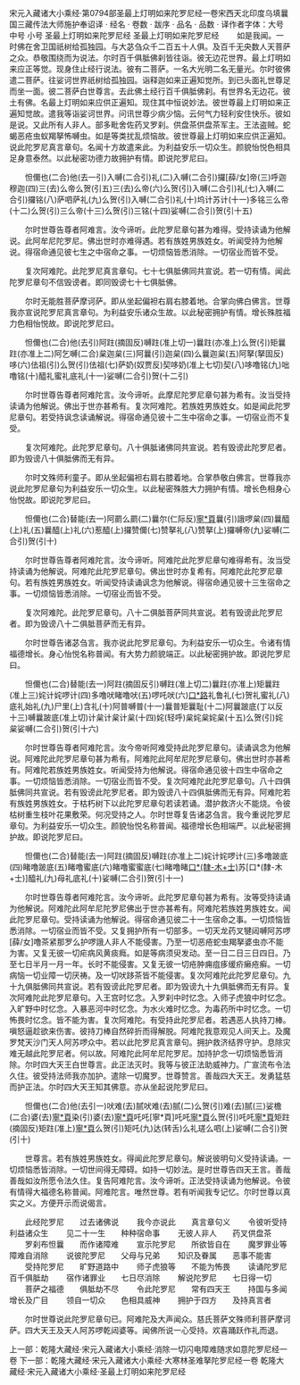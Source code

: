 宋元入藏诸大小乘经·第0794部圣最上灯明如来陀罗尼经一卷宋西天北印度乌填曩国三藏传法大师施护奉诏译
· 经名 · 卷数 · 跋序
· 品名 · 品数 · 译作者字体：大号 中号 小号
圣最上灯明如来陀罗尼经
圣最上灯明如来陀罗尼经
　　如是我闻。一时佛在舍卫国祇树给孤独园。与大苾刍众千二百五十人俱。及百千无央数人天菩萨之众。恭敬围绕而为说法。尔时百千俱胝佛刹皆往诣。彼无边花世界。最上灯明如来应正等觉。现身住止经行说法。彼有二菩萨。一名大光明二名无量光。尔时彼佛遣二菩萨。往娑诃世界祇树给孤独园。诣释迦如来正遍知觉所。到已头面礼世尊足而坐一面。彼二菩萨白世尊言。去此佛土经行百千俱胝佛刹。有世界名无边花。彼土有佛。名最上灯明如来应供正遍知。现住其中恒说妙法。彼世尊最上灯明如来正遍知觉故。遣我等诣娑诃世界。问讯世尊少病少恼。云何气力轻利安住快乐。彼如是说。又此所有人非人。部多毗舍佐药叉罗刹。供盘茶供盘茶军主。王法盗贼。蛇蝎恶疮虫蚁羯拏怖嚩虫。如是等类扰乱烦恼故。彼世尊最上灯明如来应供正遍知。说此陀罗尼真言章句。名闻十方故遣来此。为利益安乐一切众生。颜貌怡悦色相具足身意泰然。以此秘密功德力故拥护有情。即说陀罗尼曰。

　　怛儞也(二合)他(去一引)入嚩(二合引)礼(二)入嚩(二合引)攞[薛/女]帝(三)呼迦穆迦(四)三(去)么帝么贺(引五)三(去)么帝(六)么贺(引)入嚩(二合引)礼(七)入嚩(二合引)攞铭(八)萨呬萨礼(九)么贺(引)入嚩(二合引)礼(十)坞计苏计(十一)多铭三么帝(十二)么贺(引)三么帝(十三)么贺(引)三铭(十四)娑嚩(二合引)贺(引十五)

　　尔时世尊告尊者阿难言。汝今谛听。此陀罗尼章句甚为难得。受持读诵为他解说。此阿牟尼陀罗尼。佛出世时亦难得遇。若有族姓男族姓女。听闻受持为他解说。得宿命通见彼七生之中宿命之事。一切烦恼皆悉消除。一切宿业而皆不受。

　　复次阿难陀。此陀罗尼真言章句。七十七俱胝佛同共宣说。若一切有情。闻此陀罗尼章句不信毁谤者。即同毁谤七十七俱胝佛。

　　尔时无能胜菩萨摩诃萨。即从坐起偏袒右肩右膝着地。合掌向佛白佛言。世尊我亦宣说陀罗尼真言章句。为利益安乐诸众生故。以此秘密拥护有情。增长殊胜福力色相怡悦故。即说陀罗尼曰。

　　怛儞也(二合)他(去引)阿跓(摘固反)嚩跓(准上切一)曩跓(亦准上)么贺(引)矩曩跓(亦准上二)阿乞嚩(二合)枲迦枲(三)阿曩(引)迦枲(四)么曩迦枲(五)阿拏(拏固反)哆(六)佉祖(引)么贺(引)佉祖(七)萨奶(奴贾反)契哆奶(准上七切)契(八)哆噜铭(九)咄噜铭(十)醯礼蜜礼底礼(十一)娑嚩(二合引)贺(十二引)

　　尔时世尊告尊者阿难陀言。汝今谛听。此摩尼陀罗尼章句甚为希有。汝当受持读诵为他解说。佛出于世亦甚希有。复次阿难陀。若族姓男族姓女。如是闻此陀罗尼章句。若受持讽念读诵解说。得宿命通见彼十二生中宿命之事。一切宿业而不复受。

　　复次阿难陀。此陀罗尼章句。八十俱胝诸佛同共宣说。若有毁谤此陀罗尼者。即为毁谤八十俱胝佛而无有异。

　　尔时文殊师利童子。即从坐起偏袒右肩右膝着地。合掌恭敬白佛言。世尊我亦说此陀罗尼章句为利益安乐一切众生。以此秘密殊胜大力拥护有情。增长色相身心怡悦故。即说陀罗尼曰。

　　怛儞也(二合)替能(去一)阿罽么罽(二)曩尔(仁际反)[寧*頁](三)曩(引)誐啰枲(四)曩醯(上)礼(五)曩醯(上)礼(六)惹醯(上)攞赞儞(七)赞拏礼(八)赞拏(上)攞嚩帝(九)娑嚩(二合引)贺(引十)

　　尔时世尊告尊者阿难陀言。汝今谛听。阿难陀此陀罗尼章句难得希有。汝当受持读诵为他解说。阿难陀此陀罗尼章句。佛出世时亦复希有。阿难陀此陀罗尼章句。若有族姓男族姓女。听闻受持读诵讽念为他解说。得宿命通见彼十三生宿命之事。一切烦恼皆悉消除。一切宿业而皆不受。

　　复次阿难陀。此陀罗尼章句。八十二俱胝菩萨同共宣说。若有毁谤此陀罗尼者。即为毁谤八十二俱胝菩萨而无有异。

　　尔时世尊告诸苾刍言。我亦说此陀罗尼章句。为利益安乐一切众生。令诸有情福德增长。身心怡悦名称普闻。有大势力颜貌端正。以此秘密拥护故。即说陀罗尼曰。

　　怛儞也(二合)替能(去一)阿跓(摘固反引)嚩跓(准上切二)曩跓(亦准上)矩曩跓(准上三)姹计姹啰计(四)多噜吠睹噜吠(五)啰吒吠(六)[口*路](去引)礼鲁礼(七)贺礼蜜礼(八)底礼始礼(九)尸里(上)含礼(十)阿普嚩普(十一)曩普矩曩耻(十二)阿曩跛底(丁以反十三)嚩曩跛底(准上切)计枲计枲计枲(十四)姹(轻呼)枲姹枲姹枲(十五)么贺(引)姹枲娑嚩(二合引)贺(引十六)

　　尔时世尊告尊者阿难陀言。汝今帝听阿难受持此陀罗尼章句。读诵讽念为他解说。阿难陀此陀罗尼章句甚为希有。阿难陀此阿牟尼陀罗尼章句。佛出世时亦甚希有。阿难陀若族姓男族姓女。听闻受持为他解说。得宿命通见彼十四生中宿命之事。一切烦恼皆悉消除。一切宿业而皆不受。复次阿难陀此陀罗尼章句。八十四俱胝佛同共宣说。若有毁谤此陀罗尼者。即为毁谤八十四俱胝佛而无有异。阿难陀若有族姓男族姓女。于枯朽树下以此陀罗尼章句若读若诵。潜护救济火不能烧。令彼枯树重生枝叶花果敷荣。何况受持之人。尔时世尊复告诸苾刍言。我今重说陀罗尼章句。为利益安乐一切众生。颜貌怡悦名称普闻。福德增长色相端严。以此秘密拥护故。即说陀罗尼曰。

　　怛儞也(二合)替能(去一)阿跓(摘固反)嚩跓(亦准上二)姹计姹啰计(三)多噜跛底(四)睹噜跛底(五)睹噜蜜底(六)睹噜蜜蜜底(七)睹噜睹[口*(隸-木+士)](八)苏[口*(隸-木+士)]醯礼(九)母礼底礼(十)娑嚩(二合引)贺(引十一)

　　尔时世尊告尊者阿难陀言。汝今谛听。此陀罗尼章句甚为希有。汝等受持读诵为他解说。阿难陀此阿牟尼陀罗尼佛出于世亦甚希有。阿难陀若族姓男族姓女。闻此陀罗尼章句。受持读诵为他解说。得宿命通见彼二十一生宿命之事。一切烦恼皆悉消除。一切宿业而皆不受。又复拥护所有一切部多。一切天龙药叉犍闼嚩阿苏啰[薛/女]噜茶紧那罗么护啰誐人非人不能侵害。乃至一切恶疮蛇虫羯拏婆虫亦不能为害。又复无彼一切疟病风黄痰癊。如是等病须臾发动。至一日二日三日四日。乃至七日半月一月一年。长时不能侵害。又复无彼一切疮肿痈疽痑缓疥癞疮癣。一切病恼一切业障一切厌祷。及一切吠跢茶皆不能侵害。复次阿难陀此陀罗尼章句。九十九俱胝佛同共宣说。若有毁谤此陀罗尼者。即为毁谤九十九俱胝佛而无有异。复次阿难陀此陀罗尼章句。入王宫时忆念。入罗刹中时忆念。入师子虎狼中时忆念。入旷野中时忆念。入暴恶河中时忆念。为水火难时忆念。为毒药所中时忆念。一切怖畏时忆念。皆不能为害。复次阿难陀。有受持此陀罗尼者。若遇恶人执持刀棒。嗔怒逼趁欲来伤害。彼持刀棒自然碎折而得解脱。阿难陀我意观见人间天上。及魔罗梵天沙门天人阿苏啰众中。若以此陀罗尼真言章句。拥护救济结界守护。息除灾难无越此陀罗尼者。何以故。阿难陀此阿牟尼陀罗尼。加持护念一切烦恼悉皆消除。尔时四大天王白世尊言。此正法灭时。我等与彼正法助威神力。广宣流布令法久住。彼受持法师我亦加护。遣除一切魔罗。世尊赞言。善哉四大天王。发勇猛慈而护正法。尔时四大天王知其佛意。亦从坐起说陀罗尼曰。

　　怛儞也(二合)他(去引一)吠难(去)腻吠难(去)腻(二)么贺(引)难(去)腻(三)娑檐(二合)婆(去)[寧*頁](四)染(引)婆(去)[寧*頁](五)吒吒[寧*頁]吒吒[寧*頁](六)么贺(引)吒吒[寧*頁](七)矩跓(摘固反)矩跓(准上)[寧*頁](八)么贺(引)矩吒(九)达(转舌)么礼瑳么呬(上)娑嚩(二合引)贺(引十)

　　世尊言。若有族姓男族姓女。得闻此陀罗尼章句。解说彼明句义受持读诵。一切烦恼悉皆消除。一切世间得无障碍。如持一切妙法。是时世尊告四天王言。善哉善哉如汝所愿令法久住。复告阿难陀言。汝今谛听。正法受持读诵为他解说。令彼有情得大福德名称普闻。阿难陀言。唯然世尊。若有听闻我专记忆。尔时世尊以真实之义。方便开示而说偈言。

　　此经陀罗尼　　过去诸佛说
　　我今亦说此　　真言章句义
　　令彼听受持　　利益诸众生
　　见二十一生　　种种宿命事
　　无彼人非人　　药叉供盘茶
　　罗刹布怛曩　　而作诸障难
　　宣示陀罗尼　　所欲皆自在
　　魔罗罪业等　　障难自消除
　　说彼陀罗尼　　父母与兄弟
　　知识及眷属　　恶事不能害
　　受持陀罗尼　　旷野道路中
　　师子虎狼等　　不能为怖畏
　　读诵陀罗尼　　百千俱胝劫
　　宿作诸罪业　　七日尽消除
　　解说陀罗尼　　七日得一切
　　菩萨之福德　　俱胝劫不尽
　　令此陀罗尼　　常有四天王
　　持国与多闻　　增长及广目
　　领自一切众　　色相具威神
　　拥护于四方　　及持真言者

　　尔时世尊说此陀罗尼章句已。阿难陀及大声闻众。慈氏菩萨文殊师利菩萨摩诃萨。四大天王及天人阿苏啰乾闼婆等。闻佛所说一心受持。欢喜踊跃作礼而退。

上一部：乾隆大藏经·宋元入藏诸大小乘经·消除一切闪电障难随求如意陀罗尼经一卷
下一部：乾隆大藏经·宋元入藏诸大小乘经·大寒林圣难拏陀罗尼经一卷
乾隆大藏经·宋元入藏诸大小乘经·圣最上灯明如来陀罗尼经